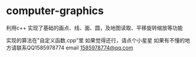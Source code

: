 # computer-graphics
利用c++ 实现了基础的画点、线、面、圆，及地图读取、平移旋转缩放等功能

实现的算法在"自定义函数.cpp"里
如果觉得还行，请点个小星星
如果有不懂的地方请联系QQ1585978774
email 1585978774@qq.com
